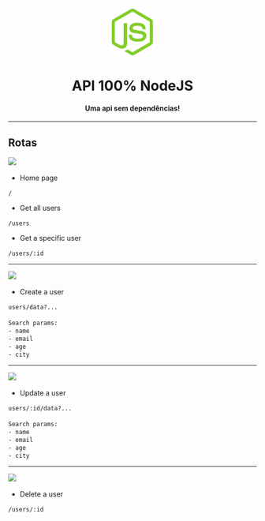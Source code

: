 <div align="center">
    <img src="https://raw.githubusercontent.com/devicons/devicon/master/icons/nodejs/nodejs-original.svg" width=100>
    <h1>
        API 100% NodeJS
    </h1>
    <h4>
        Uma api sem dependências!
    </h4>
</div>

<hr>

## Rotas

**![](https://img.shields.io/badge/get-BD93F9.svg?&style=for-the-badge&logoColor=white)**

- Home page

```
/
```

- Get all users

```
/users
```

- Get a specific user
```
/users/:id
```

<hr>

**![](https://img.shields.io/badge/post-49F37B.svg?&style=for-the-badge&logoColor=white)**
- Create a user

```
users/data?...

Search params:
- name
- email
- age
- city
```

<hr>

**![](https://img.shields.io/badge/put-FFB86C.svg?&style=for-the-badge&logoColor=white)**
- Update a user

```
users/:id/data?...

Search params:
- name
- email
- age
- city
```

<hr>

**![](https://img.shields.io/badge/delete-FF4D4B.svg?&style=for-the-badge&logoColor=white)**

- Delete a user

```
/users/:id
```


